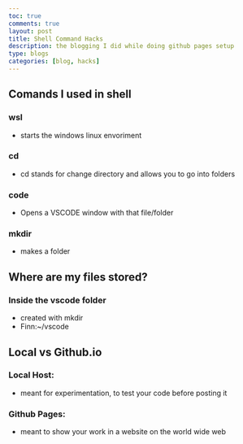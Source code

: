```yaml
---
toc: true
comments: true
layout: post
title: Shell Command Hacks
description: the blogging I did while doing github pages setup
type: blogs
categories: [blog, hacks]
---
```


## Comands I used in shell

### wsl
- starts the windows linux envoriment

### cd
- cd stands for change directory and allows you to go into folders

### code
- Opens a VSCODE window with that file/folder

### mkdir
- makes a folder

## Where are my files stored?

### Inside the vscode folder
- created with mkdir
- Finn:~/vscode

## Local vs Github.io

### Local Host: 
- meant for experimentation, to test your code before posting it

### Github Pages: 
- meant to show your work in a website on the world wide web